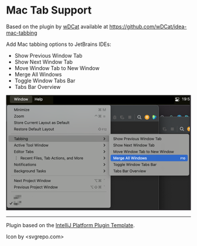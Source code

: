# Mac Tab Support

<!-- Plugin description -->
Based on the plugin by [wDCat](https://github.com/wDCat) available at <https://github.com/wDCat/idea-mac-tabbing>

Add Mac tabbing options to JetBrains IDEs:
- Show Previous Window Tab
- Show Next Window Tab
- Move Window Tab to New Window
- Merge All Windows
- Toggle Window Tabs Bar
- Tabs Bar Overview

![Preview](img/preview.png)

<!-- Plugin description end -->

---
Plugin based on the [IntelliJ Platform Plugin Template][template].

[template]: https://github.com/JetBrains/intellij-platform-plugin-template

Icon by <svgrepo.com>
